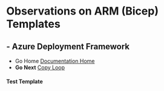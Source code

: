 #  Observations on ARM (Bicep) Templates # 

## - Azure Deployment Framework ## 
- Go Home [Documentation Home](./index.md)
- **Go Next** [Copy Loop](./Copy_Loop.md)

####  Test Template

